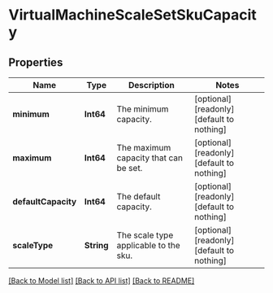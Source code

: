 # VirtualMachineScaleSetSkuCapacity


## Properties
Name | Type | Description | Notes
------------ | ------------- | ------------- | -------------
**minimum** | **Int64** | The minimum capacity. | [optional] [readonly] [default to nothing]
**maximum** | **Int64** | The maximum capacity that can be set. | [optional] [readonly] [default to nothing]
**defaultCapacity** | **Int64** | The default capacity. | [optional] [readonly] [default to nothing]
**scaleType** | **String** | The scale type applicable to the sku. | [optional] [readonly] [default to nothing]


[[Back to Model list]](../README.md#models) [[Back to API list]](../README.md#api-endpoints) [[Back to README]](../README.md)


